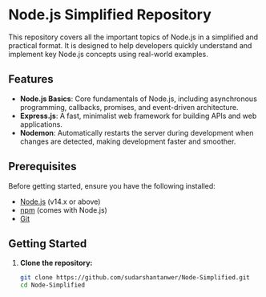 # Node.js Simplified Repository

This repository covers all the important topics of Node.js in a simplified and practical format. It is designed to help developers quickly understand and implement key Node.js concepts using real-world examples.

## Features
- **Node.js Basics**: Core fundamentals of Node.js, including asynchronous programming, callbacks, promises, and event-driven architecture.
- **Express.js**: A fast, minimalist web framework for building APIs and web applications.
- **Nodemon**: Automatically restarts the server during development when changes are detected, making development faster and smoother.

## Prerequisites
Before getting started, ensure you have the following installed:
- [Node.js](https://nodejs.org) (v14.x or above)
- [npm](https://www.npmjs.com/) (comes with Node.js)
- [Git](https://git-scm.com/)

## Getting Started

1. **Clone the repository:**

   ```bash
   git clone https://github.com/sudarshantanwer/Node-Simplified.git
   cd Node-Simplified
